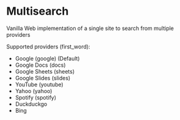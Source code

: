 # Multisearch
Vanilla Web implementation of a single site to search from multiple providers

Supported providers (first_word):
- Google (google) (Default)
- Google Docs (docs)
- Google Sheets (sheets)
- Google Slides (slides)
- YouTube (youtube)
- Yahoo (yahoo)
- Spotify (spotify)
- Duckduckgo
- Bing

